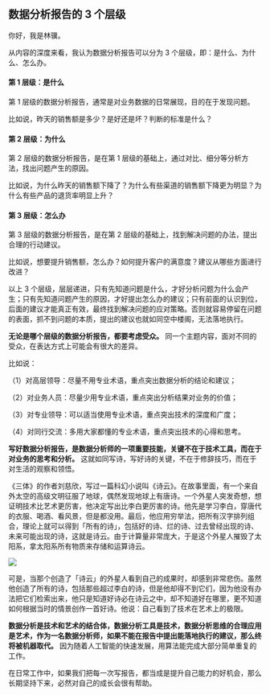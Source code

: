 ## 数据分析报告的 3 个层级

你好，我是林骥。

从内容的深度来看，我认为数据分析报告可以分为 3 个层级，即：是什么、为什么、怎么办。

#### 第 1 层级：是什么

第 1 层级的数据分析报告，通常是对业务数据的日常展现，目的在于发现问题。

比如说，昨天的销售额是多少？是好还是坏？判断的标准是什么？

#### 第 2 层级：为什么

第 2 层级的数据分析报告，是在第 1 层级的基础上，通过对比、细分等分析方法，找出问题产生的原因。

比如说，为什么昨天的销售额下降了？为什么有些渠道的销售额下降更为明显？为什么有些产品的退货率明显上升？

#### 第 3 层级：怎么办

第 3 层级的数据分析报告，是在第 2 层级的基础上，找到解决问题的办法，提出合理的行动建议。

比如说，想要提升销售额，怎么办？如何提升客户的满意度？建议从哪些方面进行改进？

以上 3 个层级，层层递进，只有先知道问题是什么，才好分析问题为什么会产生；只有先知道问题产生的原因，才好提出怎么办的建议；只有前面的认识到位，后面的建议才能真正有效，最终找到解决问题的应对策略。否则就容易停留在问题的表面，抓不到问题的本质，提出的建议也就如同空中楼阁，无法落地执行。

**无论是哪个层级的数据分析报告，都要考虑受众。** 同一个主题内容，面对不同的受众，在表达方式上可能会有很大的差异。

比如说：

（1）对高层领导：尽量不用专业术语，重点突出数据分析的结论和建议；

（2）对业务人员：尽量少用专业术语，重点突出分析结果对业务的价值；

（3）对专业领导：可以适当使用专业术语，重点突出技术的深度和广度；

（4）对同行交流：多用大家都懂的专业术语，重点突出技术的心得和思考。

**写好数据分析报告，是数据分析师的一项重要技能，关键不在于技术工具，而在于对业务的思考和分析。** 这就如同写诗，写好诗的关键，不在于修辞技巧，而在于对生活的观察和领悟。

《三体》的作者刘慈欣，写过一篇科幻小说叫《诗云》。在故事里面，有一个来自外太空的高级文明征服了地球，偶然发现地球上有唐诗。一个外星人突发奇想，想证明技术比艺术更厉害，他决定写出比李白更厉害的诗。他先是学习李白，穿唐代的衣服、喝酒、看风景，但是都没用。最后，他应用穷举法，把所有汉字排列组合，理论上就可以得到「所有的诗」，包括好的诗、烂的诗、过去曾经出现的诗、未来可能出现的诗，这就是诗云。由于计算量非常庞大，于是这个外星人摧毁了太阳系，拿太阳系所有物质来存储和运算诗云。

![ ](https://tva1.sinaimg.cn/large/007S8ZIlly1gi3x66hkfij3064096jrw.jpg)

可是，当那个创造了「诗云」的外星人看到自己的成果时，却感到非常悲伤。虽然他创造了所有的诗，包括那些超过李白的诗，但是他却得不到它们，因为他没有办法把它们检索出来，他只是知道好诗必在诗云之中，却不知道好在哪里，更不知道如何根据当时的情景创作一首好诗。他说：自己看到了技术在艺术上的极限。

**数据分析是技术和艺术的结合体，数据分析工具是技术，数据分析思维的合理应用是艺术，作为一名数据分析师，如果不能在报告中提出能落地执行的建议，那么终将被机器取代。** 因为随着人工智能的快速发展，用算法能完成大部分简单重复的工作。

在日常工作中，如果我们把每一次写报告，都当成是提升自己能力的好机会，那么长期坚持下来，必然对自己的成长会很有帮助。
